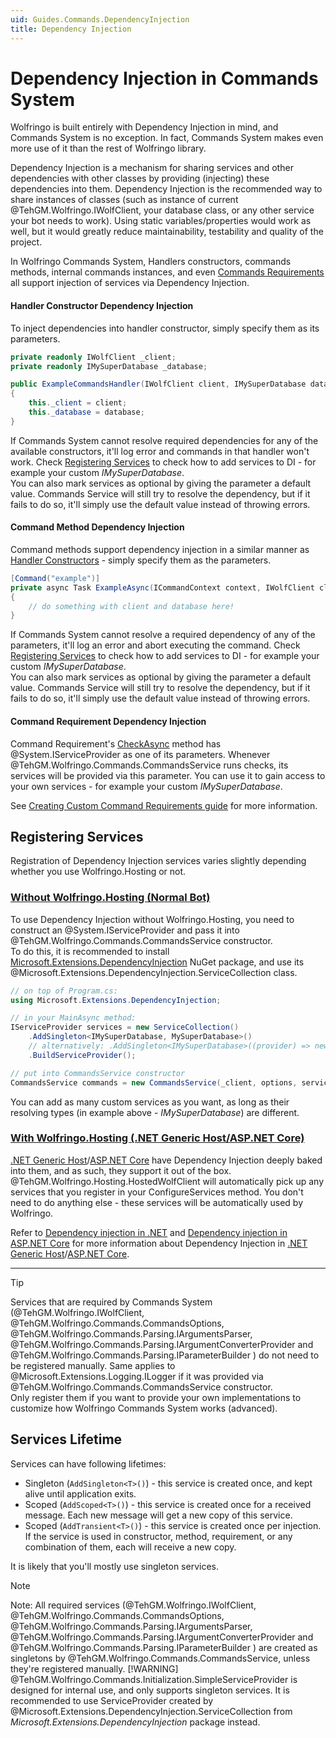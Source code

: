 ```yaml
---
uid: Guides.Commands.DependencyInjection
title: Dependency Injection
---
```


# Dependency Injection in Commands System
Wolfringo is built entirely with Dependency Injection in mind, and Commands System is no exception. In fact, Commands System makes even more use of it than the rest of Wolfringo library.

Dependency Injection is a mechanism for sharing services and other dependencies with other classes by providing (injecting) these dependencies into them. Dependency Injection is the recommended way to share instances of classes (such as instance of current @TehGM.Wolfringo.IWolfClient, your database class, or any other service your bot needs to work). Using static variables/properties would work as well, but it would greatly reduce maintainability, testability and quality of the project.

In Wolfringo Commands System, Handlers constructors, commands methods, internal commands instances, and even [Commands Requirements](xref:Guides.Commands.Requirements#custom-requirements) all support injection of services via Dependency Injection.

#### Handler Constructor Dependency Injection
To inject dependencies into handler constructor, simply specify them as its parameters.
```csharp
private readonly IWolfClient _client;
private readonly IMySuperDatabase _database;

public ExampleCommandsHandler(IWolfClient client, IMySuperDatabase database)
{
    this._client = client;
    this._database = database;
}
```

If Commands System cannot resolve required dependencies for any of the available constructors, it'll log error and commands in that handler won't work. Check [Registering Services](#registering-services) to check how to add services to DI - for example your custom *IMySuperDatabase*.  
You can also mark services as optional by giving the parameter a default value. Commands Service will still try to resolve the dependency, but if it fails to do so, it'll simply use the default value instead of throwing errors.

#### Command Method Dependency Injection
Command methods support dependency injection in a similar manner as [Handler Constructors](#handler-constructor-dependency-injection) - simply specify them as the parameters.
```csharp
[Command("example")]
private async Task ExampleAsync(ICommandContext context, IWolfClient client, IMySuperDatabase database)
{
    // do something with client and database here!
}
```

If Commands System cannot resolve a required dependency of any of the parameters, it'll log an error and abort executing the command. Check [Registering Services](#registering-services) to check how to add services to DI - for example your custom *IMySuperDatabase*.  
You can also mark services as optional by giving the parameter a default value. Commands Service will still try to resolve the dependency, but if it fails to do so, it'll simply use the default value instead of throwing errors.

#### Command Requirement Dependency Injection
Command Requirement's [CheckAsync](xref:TehGM.Wolfringo.Commands.ICommandRequirement.CheckAsync(TehGM.Wolfringo.Commands.ICommandContext,System.IServiceProvider,System.Threading.CancellationToken)) method has @System.IServiceProvider as one of its parameters. Whenever @TehGM.Wolfringo.Commands.CommandsService runs checks, its services will be provided via this parameter. You can use it to gain access to your own services - for example your custom *IMySuperDatabase*.

See [Creating Custom Command Requirements guide](xref:Guides.Commands.Requirements#custom-requirements) for more information.

## Registering Services
Registration of Dependency Injection services varies slightly depending whether you use Wolfringo.Hosting or not.


### [Without Wolfringo.Hosting (Normal Bot)](#tab/connecting-normal-bot)
To use Dependency Injection without Wolfringo.Hosting, you need to construct an @System.IServiceProvider and pass it into @TehGM.Wolfringo.Commands.CommandsService constructor.  
To do this, it is recommended to install [Microsoft.Extensions.DependencyInjection](https://www.nuget.org/packages/Microsoft.Extensions.DependencyInjection/) NuGet package, and use its @Microsoft.Extensions.DependencyInjection.ServiceCollection class.

```csharp
// on top of Program.cs:
using Microsoft.Extensions.DependencyInjection;

// in your MainAsync method:
IServiceProvider services = new ServiceCollection()
    .AddSingleton<IMySuperDatabase, MySuperDatabase>()
    // alternatively: .AddSingleton<IMySuperDatabase>((provider) => new MySuperDatabase())
    .BuildServiceProvider();

// put into CommandsService constructor
CommandsService commands = new CommandsService(_client, options, services);
```

You can add as many custom services as you want, as long as their resolving types (in example above - *IMySuperDatabase*) are different.

### [With Wolfringo.Hosting (.NET Generic Host/ASP.NET Core)](#tab/connecting-hosted-bot)
[.NET Generic Host](https://docs.microsoft.com/en-gb/aspnet/core/fundamentals/host/generic-host?view=aspnetcore-3.0)/[ASP.NET Core](https://docs.microsoft.com/en-gb/aspnet/core/fundamentals/host/web-host?view=aspnetcore-3.0) have Dependency Injection deeply baked into them, and as such, they support it out of the box.  
@TehGM.Wolfringo.Hosting.HostedWolfClient will automatically pick up any services that you register in your ConfigureServices method. You don't need to do anything else - these services will be automatically used by Wolfringo.

Refer to [Dependency injection in .NET](https://docs.microsoft.com/en-us/dotnet/core/extensions/dependency-injection) and [Dependency injection in ASP.NET Core](https://docs.microsoft.com/en-gb/aspnet/core/fundamentals/dependency-injection?view=aspnetcore-3.0) for more information about Dependency Injection in [.NET Generic Host](https://docs.microsoft.com/en-gb/aspnet/core/fundamentals/host/generic-host?view=aspnetcore-3.0)/[ASP.NET Core](https://docs.microsoft.com/en-gb/aspnet/core/fundamentals/host/web-host?view=aspnetcore-3.0).

***
> [!TIP]
> Services that are required by Commands System (@TehGM.Wolfringo.IWolfClient, @TehGM.Wolfringo.Commands.CommandsOptions, @TehGM.Wolfringo.Commands.Parsing.IArgumentsParser, @TehGM.Wolfringo.Commands.Parsing.IArgumentConverterProvider and @TehGM.Wolfringo.Commands.Parsing.IParameterBuilder ) do not need to be registered manually. Same applies to @Microsoft.Extensions.Logging.ILogger if it was provided via @TehGM.Wolfringo.Commands.CommandsService constructor.  
> Only register them if you want to provide your own implementations to customize how Wolfringo Commands System works (advanced).

## Services Lifetime
Services can have following lifetimes:
- Singleton (`AddSingleton<T>()`) - this service is created once, and kept alive until application exits.
- Scoped (`AddScoped<T>()`) - this service is created once for a received message. Each new message will get a new copy of this service.
- Scoped (`AddTransient<T>()`) - this service is created once per injection. If the service is used in constructor, method, requirement, or any combination of them, each will receive a new copy.

It is likely that you'll mostly use singleton services.

> [!NOTE]
> Note: All required services (@TehGM.Wolfringo.IWolfClient, @TehGM.Wolfringo.Commands.CommandsOptions, @TehGM.Wolfringo.Commands.Parsing.IArgumentsParser, @TehGM.Wolfringo.Commands.Parsing.IArgumentConverterProvider and @TehGM.Wolfringo.Commands.Parsing.IParameterBuilder ) are created as singletons by @TehGM.Wolfringo.Commands.CommandsService, unless they're registered manually.
> [!WARNING]
> @TehGM.Wolfringo.Commands.Initialization.SimpleServiceProvider is designed for internal use, and only supports singleton services. It is recommended to use ServiceProvider created by @Microsoft.Extensions.DependencyInjection.ServiceCollection from *Microsoft.Extensions.DependencyInjection* package instead.